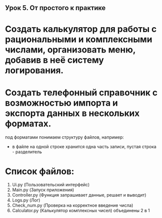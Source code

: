 ## Урок 5. От простого к практике
# Создать калькулятор для работы с рациональными и комплексными числами, организовать меню, добавив в неё систему логирования.

# Создать телефонный справочник с возможностью импорта и экспорта данных в нескольких форматах.
под форматами понимаем структуру файлов, например:
- в файле на одной строке хранится одна часть записи, пустая строка - разделитель

# Список файлов:
1. Ui.py (Пользовательский интерфейс)
2. Main.py (Запуск приложения)
3. Controller.py (Функция запрашивает данные, решает и выводит)
4. Logs.py (Лог)
5. Check_num.py (Проверка на корректное введение числа) 
6. Calculator.py (Калькулятор комплексных чисел) объединены 2 в 1

